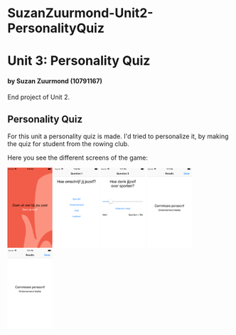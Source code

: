 # SuzanZuurmond-Unit2-PersonalityQuiz

# Unit 3: Personality Quiz
#### by Suzan Zuurmond (10791167)
End project of Unit 2. 

## Personality Quiz
For this unit a personality quiz is made. I'd tried to personalize it, by making the quiz for student from the rowing club. 

Here you see the different screens of the game: 

<img src="doc/Start screen.png" width="20%" title="Start Screen"> <img src="doc/Single questions.png" width="20%" title="Single question"> <img src="doc/Multiple questions.png" width="20%" title="Multiple question"> <img src="doc/Slider question.png" width="20%" title="Slider question"> <img src="doc/Result screen.png" width="20%" title="Result screen">
